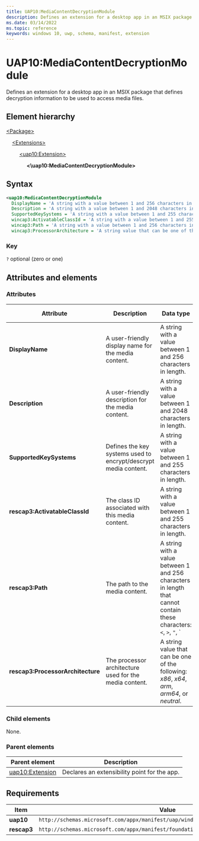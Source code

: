 ```yaml
---
title: UAP10:MediaContentDecryptionModule
description: Defines an extension for a desktop app in an MSIX package that defines decryption information to be used to access media files.
ms.date: 03/14/2022
ms.topic: reference
keywords: windows 10, uwp, schema, manifest, extension 
---
```


# UAP10:MediaContentDecryptionModule

Defines an extension for a desktop app in an MSIX package that defines decryption information to be used to access media files.

## Element hierarchy

[\<Package\>](element-package.md)

&nbsp;&nbsp;&nbsp;&nbsp;[\<Extensions\>](element-1-extensions.md)

&nbsp;&nbsp;&nbsp;&nbsp; &nbsp;&nbsp;&nbsp;&nbsp;[\<uap10:Extension\>](element-uap10-extension.md)

&nbsp;&nbsp;&nbsp;&nbsp; &nbsp;&nbsp;&nbsp;&nbsp; &nbsp;&nbsp;&nbsp;&nbsp;**<\uap10:MediaContentDecryptionModule\>**

## Syntax

```xml
<uap10:MedicaContentDecryptionModule
  DisplayName = 'A string with a value between 1 and 256 characters in length.'
  Description = 'A string with a value between 1 and 2048 characters in length.'
  SupportedKeySystems = 'A string with a value between 1 and 255 characters in length.'
  wincap3:ActivatableClassId = 'A string with a value between 1 and 255 characters in length.'
  wincap3:Path = 'A string with a value between 1 and 256 characters in length that cannot contain these characters: <, >, ", |, ?, or *.'
  wincap3:ProcessorArchitecture = 'A string value that can be one of the following: "x86", "x64", "arm", "arm64", or "neutral".' />
```

### Key

`?`  optional (zero or one)

## Attributes and elements

### Attributes

| Attribute | Description | Data type | Required | Default value |
|-|-|-|-|-|
| **DisplayName** | A user-friendly display name for the media content. | A string with a value between 1 and 256 characters in length. | Yes |
| **Description** | A user-friendly description for the media content. | A string with a value between 1 and 2048 characters in length. | Yes |
| **SupportedKeySystems** | Defines the key systems used to encrypt/descrypt media content. | A string with a value between 1 and 255 characters in length. | Yes |
| **rescap3:ActivatableClassId** | The class ID associated with this media content. | A string with a value between 1 and 255 characters in length. | No |
| **rescap3:Path** | The path to the media content. | A string with a value between 1 and 256 characters in length that cannot contain these characters: `<`, `>`, `"`, `|`, `?`, or `*`. | No |
| **rescap3:ProcessorArchitecture** | The processor architecture used for the media content. | A string value that can be one of the following: *x86*, *x64*, *arm*, *arm64*, or *neutral*. | No |

### Child elements

None.

### Parent elements

| Parent element | Description |
|-|-|
| [uap10:Extension](element-uap10-extension.md) | Declares an extensibility point for the app. |

## Requirements

| Item | Value |
|--|--|
| **uap10** | `http://schemas.microsoft.com/appx/manifest/uap/windows10/10` |
| **rescap3** | `http://schemas.microsoft.com/appx/manifest/foundation/windows10/windowscapabilities/3` |
